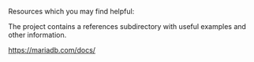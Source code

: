 Resources which you may find helpful:

The project contains a references subdirectory with useful examples and other information.

https://mariadb.com/docs/
